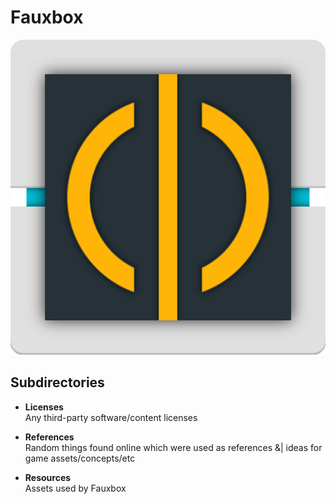 # Fauxbox
![FauxboxLogo](https://raw.githubusercontent.com/alecdwm/fauxbox/master/resources/icons/fauxbox.png)

## Subdirectories
 - **Licenses**  
   Any third-party software/content licenses

 - **References**  
   Random things found online which were used as references &| ideas for game assets/concepts/etc

 - **Resources**  
   Assets used by Fauxbox
